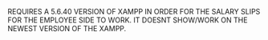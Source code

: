 REQUIRES A 5.6.40 VERSION OF XAMPP IN ORDER FOR THE SALARY SLIPS FOR THE EMPLOYEE SIDE TO WORK. IT DOESNT SHOW/WORK ON THE NEWEST VERSION OF THE XAMPP.
